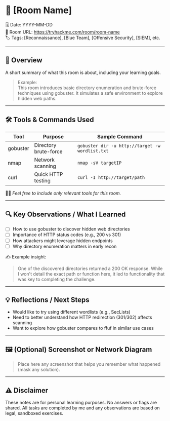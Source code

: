 # 🧠 [Room Name]
🗓️ Date: YYYY-MM-DD  
🔗 Room URL: https://tryhackme.com/room/room-name  
🏷️ Tags: [Reconnaissance], [Blue Team], [Offensive Security], [SIEM], etc.

---

## 🧭 Overview
A short summary of what this room is about, including your learning goals.

> Example:  
> This room introduces basic directory enumeration and brute-force techniques using gobuster. It simulates a safe environment to explore hidden web paths.

---

## 🛠 Tools & Commands Used

| Tool | Purpose | Sample Command |
|------|---------|----------------|
| gobuster | Directory brute-force | `gobuster dir -u http://target -w wordlist.txt` |
| nmap | Network scanning | `nmap -sV targetIP` |
| curl | Quick HTTP testing | `curl -I http://target/path` |

🧑‍💻 *Feel free to include only relevant tools for this room.*

---

## 🔍 Key Observations / What I Learned

- [ ] How to use gobuster to discover hidden web directories
- [ ] Importance of HTTP status codes (e.g., 200 vs 301)
- [ ] How attackers might leverage hidden endpoints
- [ ] Why directory enumeration matters in early recon

✍ Example insight:
> One of the discovered directories returned a 200 OK response. While I won't detail the exact path or function here, it led to functionality that was key to completing the challenge.

---

## 💡 Reflections / Next Steps

- Would like to try using different wordlists (e.g., SecLists)
- Need to better understand how HTTP redirection (301/302) affects scanning
- Want to explore how gobuster compares to ffuf in similar use cases

---

## 🖼️ (Optional) Screenshot or Network Diagram

> Place here any screenshot that helps you remember what happened (mask any solution).

---

## ⚠ Disclaimer

These notes are for personal learning purposes. No answers or flags are shared. All tasks are completed by me and any observations are based on legal, sandboxed exercises.

